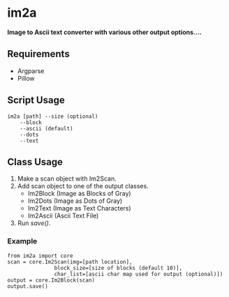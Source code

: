 # im2a
__Image to Ascii text converter with various other output options....__

## Requirements

- Argparse
- Pillow

## Script Usage

```
im2a [path] --size (optional)
    --block
    --ascii (default)
    --dots
    --text
```

## Class Usage

1. Make a scan object with Im2Scan.
2. Add scan object to one of the output classes.
    * Im2Block (Image as Blocks of Gray)
    * Im2Dots (Image as Dots of Gray)
    * Im2Text (Image as Text Characters)
    * Im2Ascii (Ascii Text File)
3. Run _save()_.

### Example

```
from im2a import core
scan = core.Im2Scan(img=[path location], 
               block_size=[size of blocks (default 10)], 
               char_list=[ascii char map used for output (optional)])
output = core.Im2Block(scan)
output.save()
```


